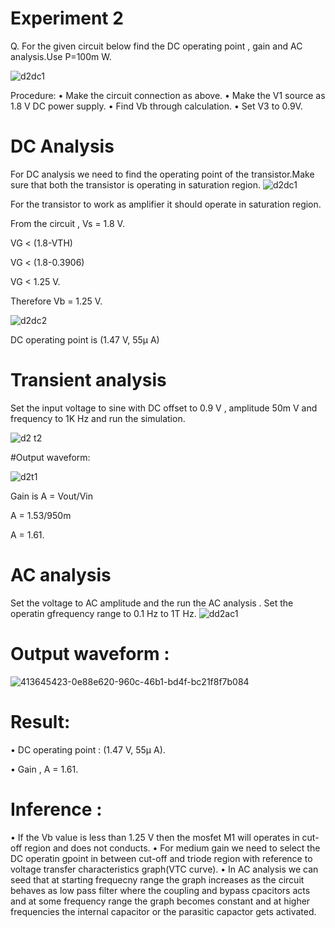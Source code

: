 # Experiment 2
Q. For the given circuit below find the DC operating point , gain and AC analysis.Use P=100m W.

![d2dc1](https://github.com/user-attachments/assets/3f261abd-339e-4f7e-a149-4adbe63c4417)

Procedure:
• Make the circuit connection as above.
• Make the V1 source as 1.8 V DC power supply.
• Find Vb through calculation.
• Set V3 to 0.9V.

# DC Analysis

For DC analysis we need to find the operating point of the transistor.Make sure that both the transistor is operating in saturation region.
![d2dc1](https://github.com/user-attachments/assets/3f261abd-339e-4f7e-a149-4adbe63c4417)

For the transistor to work as amplifier it should operate in saturation region. 

From the circuit , Vs = 1.8 V.

VG < (1.8-VTH) 

VG < (1.8-0.3906) 

VG < 1.25 V.

Therefore Vb = 1.25 V.

![d2dc2](https://github.com/user-attachments/assets/3bb05d9a-8683-4c97-9598-78e15bc9d419)

DC operating point is (1.47 V, 55µ A)

# Transient analysis

Set the input voltage to sine with DC offset to 0.9 V , amplitude 50m V and frequency to 1K Hz and run the simulation.

![d2 t2](https://github.com/user-attachments/assets/f442237b-29c5-4b82-848d-9c1887a7331a)

#Output waveform:

![d2t1](https://github.com/user-attachments/assets/02b180ed-1e04-49b2-8616-b946722c3534)

Gain is A = Vout/Vin

A = 1.53/950m

A = 1.61.

# AC analysis

Set the voltage to AC amplitude and the run the AC analysis . Set the operatin gfrequency range to 0.1 Hz to 1T Hz.
![dd2ac1](https://github.com/user-attachments/assets/128406c0-d186-48ea-870b-21cb48206e3a)

# Output waveform :

![413645423-0e88e620-960c-46b1-bd4f-bc21f8f7b084](https://github.com/user-attachments/assets/0b09c1c0-c7b9-4123-8668-a7e61f766cbc)

# Result:

• DC operating point : (1.47 V, 55µ A).

• Gain , A = 1.61.

# Inference : 

• If the Vb value is less than 1.25 V then the mosfet M1 will operates in cut-off region and does not conducts.
• For medium gain we need to select the DC operatin gpoint in between cut-off and triode region with reference to voltage transfer characteristics graph(VTC curve).
• In AC analysis we can seed that at starting frequecny range the graph increases as the circuit behaves as low pass filter where the coupling and bypass cpacitors acts and at some frequency range the graph becomes constant and at higher frequencies the internal capacitor or the parasitic capactor gets activated.

